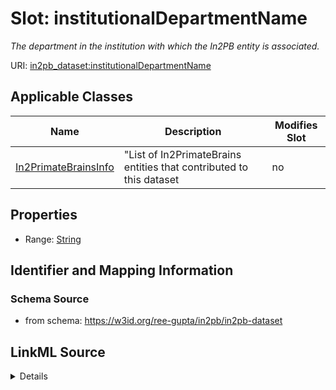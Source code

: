 # Slot: institutionalDepartmentName


_The department in the institution with which the In2PB entity is associated._



URI: [in2pb_dataset:institutionalDepartmentName](https://w3id.org/ree-gupta/in2pb/in2pb-datasetinstitutionalDepartmentName)



<!-- no inheritance hierarchy -->




## Applicable Classes

| Name | Description | Modifies Slot |
| --- | --- | --- |
[In2PrimateBrainsInfo](In2PrimateBrainsInfo.md) | "List of In2PrimateBrains entities that contributed to this dataset |  no  |







## Properties

* Range: [String](String.md)





## Identifier and Mapping Information







### Schema Source


* from schema: https://w3id.org/ree-gupta/in2pb/in2pb-dataset




## LinkML Source

<details>
```yaml
name: institutionalDepartmentName
description: The department in the institution with which the In2PB entity is associated.
from_schema: https://w3id.org/ree-gupta/in2pb/in2pb-dataset
rank: 1000
alias: institutionalDepartmentName
domain_of:
- In2PrimateBrainsInfo
range: string

```
</details>